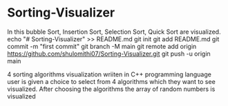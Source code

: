 # Sorting-Visualizer
In this bubble Sort, Insertion Sort, Selection Sort, Quick Sort are visualized.
echo "# Sorting-Visualizer" >> README.md
git init
git add README.md
git commit -m "first commit"
git branch -M main
git remote add origin https://github.com/shulomithi07/Sorting-Visualizer.git
git push -u origin main
                
                
4 sorting algorithms visualization wriiten in C++ programming language 
user is given a choice to select from 4 algorithms which they want to see visualized.
After choosing the algorithms the array of random numbers is visualized
